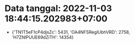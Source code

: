 # Data tanggal: 2022-11-03 18:44:15.202983+07:00

* {'TN1T5eF1cP4djsZc': 5431, 'OA4NFSReglUbhVRD': 2758, 'H7ZNlPUUE69dZiTH': 14354}
